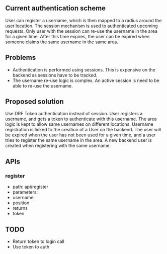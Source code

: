 ## Current authentication scheme

User can register a username, which is then mapped to a radius around the user location. The session mechanism is used to authenticated upcoming requests.
Only user with the session can re-use the username in the area for a given time. After this time expires, the user can be expired when someone claims the same username
in the same area.

## Problems

* Authentication is performed using sessions. This is expensive on the backend as sessions have to be tracked.
* The username re-use logic is complex. An active session is need to be able to re-use the username.

## Proposed solution

Use DRF Token authentication instead of session. User registers a username, and gets a token to authenticate with this username. The area logic is kept to allow same usernames on different locations. Username registration is linked to the creation of a User on the backend. The user will be expired when the user has not been used for a given time, and a user tries to register the same username in the area. A new backend user is created when registering with the same username.

## APIs

### register
* path: api/register
* parameters:
 * username
 * position
* returns
 * token

## TODO

* Return token to login call
* Use token to auth
